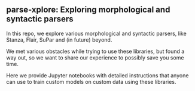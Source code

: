 ## parse-xplore: Exploring morphological and syntactic parsers

In this repo, we explore various morphological and syntactic parsers, like
Stanza, Flair, SuPar and (in future) beyond.

We met various obstacles while trying to use these libraries, but found a way
out, so we want to share our experience to possibly save you some time.

Here we provide Jupyter notebooks with detailed instructions that anyone can
use to train custom models on custom data using these libraries.
